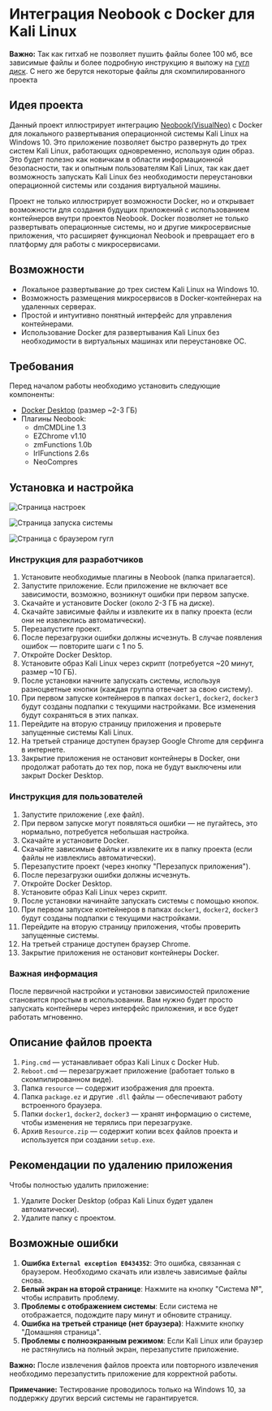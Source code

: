 # Интеграция Neobook с Docker для Kali Linux

**Важно:** Так как гитхаб не позволяет пушить файлы более 100 мб, все зависимые файлы и более подробную инструкцию я выложу на [гугл диск](https://drive.google.com/drive/folders/1cDSdj36ei8XNzQ1dIXAusva23Ncxpgaw?usp=drive_link).
С него же берутся некоторые файлы для скомпилированного проекта

## Идея проекта

Данный проект иллюстрирует интеграцию [Neobook(VisualNeo)](https://visualneo.com/) с Docker для локального развертывания операционной системы Kali Linux на Windows 10. Это приложение позволяет быстро развернуть до трех систем Kali Linux, работающих одновременно, используя один образ. Это будет полезно как новичкам в области информационной безопасности, так и опытным пользователям Kali Linux, так как дает возможность запускать Kali Linux без необходимости переустановки операционной системы или создания виртуальной машины.

Проект не только иллюстрирует возможности Docker, но и открывает возможности для создания будущих приложений с использованием контейнеров внутри проектов Neobook. Docker позволяет не только развертывать операционные системы, но и другие микросервисные приложения, что расширяет функционал Neobook и превращает его в платформу для работы с микросервисами.

## Возможности

- Локальное развертывание до трех систем Kali Linux на Windows 10.
- Возможность размещения микросервисов в Docker-контейнерах на удаленных серверах.
- Простой и интуитивно понятный интерфейс для управления контейнерами.
- Использование Docker для развертывания Kali Linux без необходимости в виртуальных машинах или переустановке ОС.
  
## Требования

Перед началом работы необходимо установить следующие компоненты:

- [Docker Desktop](https://www.docker.com/products/docker-desktop) (размер ~2-3 ГБ)
- Плагины Neobook:
  - dmCMDLine 1.3
  - EZChrome v1.10
  - zmFunctions 1.0b
  - IrlFunctions 2.6s
  - NeoCompres

## Установка и настройка
![Страница настроек](https://github.com/Umbrella-Dix/Neobook-and-Docker/blob/main/%D0%B2%D0%B8%D0%B7%D1%83%D0%B0%D0%BB%20%D0%BF%D1%80%D0%BE%D0%B5%D0%BA%D1%82%D0%B0%20%D0%BA%D0%B0%D1%80%D1%82%D0%B8%D0%BD%D0%BA%D0%B8/kali_Test_0b8TS8ATaU.png)

![Страница запуска системы](https://github.com/Umbrella-Dix/Neobook-and-Docker/blob/main/%D0%B2%D0%B8%D0%B7%D1%83%D0%B0%D0%BB%20%D0%BF%D1%80%D0%BE%D0%B5%D0%BA%D1%82%D0%B0%20%D0%BA%D0%B0%D1%80%D1%82%D0%B8%D0%BD%D0%BA%D0%B8/kali_Test_BlkLirRta7.png)

![Страница с браузером гугл](https://github.com/Umbrella-Dix/Neobook-and-Docker/blob/main/%D0%B2%D0%B8%D0%B7%D1%83%D0%B0%D0%BB%20%D0%BF%D1%80%D0%BE%D0%B5%D0%BA%D1%82%D0%B0%20%D0%BA%D0%B0%D1%80%D1%82%D0%B8%D0%BD%D0%BA%D0%B8/kali_Test_qO1Z1MmeAg.png)

### Инструкция для разработчиков

1. Установите необходимые плагины в Neobook (папка прилагается).
2. Запустите приложение. Если приложение не включает все зависимости, возможно, возникнут ошибки при первом запуске.
3. Скачайте и установите Docker (около 2-3 ГБ на диске).
4. Скачайте зависимые файлы и извлеките их в папку проекта (если они не извлеклись автоматически).
5. Перезапустите проект.
6. После перезагрузки ошибки должны исчезнуть. В случае появления ошибок — повторите шаги с 1 по 5.
7. Откройте Docker Desktop.
8. Установите образ Kali Linux через скрипт (потребуется ~20 минут, размер ~10 ГБ).
9. После установки начните запускать системы, используя разноцветные кнопки (каждая группа отвечает за свою систему).
10. При первом запуске контейнеров в папках `docker1`, `docker2`, `docker3` будут созданы подпапки с текущими настройками. Все изменения будут сохраняться в этих папках.
11. Перейдите на вторую страницу приложения и проверьте запущенные системы Kali Linux.
12. На третьей странице доступен браузер Google Chrome для серфинга в интернете.
13. Закрытие приложения не остановит контейнеры в Docker, они продолжат работать до тех пор, пока не будут выключены или закрыт Docker Desktop.

### Инструкция для пользователей

1. Запустите приложение (.exe файл).
2. При первом запуске могут появляться ошибки — не пугайтесь, это нормально, потребуется небольшая настройка.
3. Скачайте и установите Docker.
4. Скачайте зависимые файлы и извлеките их в папку проекта (если файлы не извлеклись автоматически).
5. Перезапустите проект (через кнопку "Перезапуск приложения").
6. После перезагрузки ошибки должны исчезнуть.
7. Откройте Docker Desktop.
8. Установите образ Kali Linux через скрипт.
9. После установки начинайте запускать системы с помощью кнопок.
10. При первом запуске контейнеров в папках `docker1`, `docker2`, `docker3` будут созданы подпапки с текущими настройками.
11. Перейдите на вторую страницу приложения, чтобы проверить запущенные системы.
12. На третьей странице доступен браузер Chrome.
13. Закрытие приложения не остановит контейнеры Docker.

### Важная информация

После первичной настройки и установки зависимостей приложение становится простым в использовании. Вам нужно будет просто запускать контейнеры через интерфейс приложения, и все будет работать мгновенно.

## Описание файлов проекта

1. `Ping.cmd` — устанавливает образ Kali Linux с Docker Hub.
2. `Reboot.cmd` — перезагружает приложение (работает только в скомпилированном виде).
3. Папка `resource` — содержит изображения для проекта.
4. Папка `package.ez` и другие `.dll` файлы — обеспечивают работу встроенного браузера.
5. Папки `docker1`, `docker2`, `docker3` — хранят информацию о системе, чтобы изменения не терялись при перезагрузке.
6. Архив `Resource.zip` — содержит копии всех файлов проекта и используется при создании `setup.exe`.

## Рекомендации по удалению приложения

Чтобы полностью удалить приложение:

1. Удалите Docker Desktop (образ Kali Linux будет удален автоматически).
2. Удалите папку с проектом.

## Возможные ошибки

1. **Ошибка `External exception E0434352`**: Это ошибка, связанная с браузером. Необходимо скачать или извлечь зависимые файлы снова.
2. **Белый экран на второй странице**: Нажмите на кнопку "Система №", чтобы исправить проблему.
3. **Проблемы с отображением системы**: Если система не отображается, подождите пару минут и обновите страницу.
4. **Ошибка на третьей странице (нет браузера)**: Нажмите кнопку "Домашняя страница".
5. **Проблемы с полноэкранным режимом**: Если Kali Linux или браузер не растянулись на полный экран, перезапустите приложение.

**Важно:** После извлечения файлов проекта или повторного извлечения необходимо перезапустить приложение для корректной работы.

**Примечание:** Тестирование проводилось только на Windows 10, за поддержку других версий системы не гарантируется.
